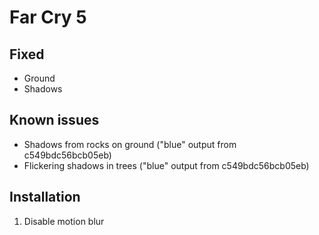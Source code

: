 Far Cry 5
=========

Fixed
-----
- Ground
- Shadows

Known issues
------------
- Shadows from rocks on ground ("blue" output from c549bdc56bcb05eb)
- Flickering shadows in trees ("blue" output from c549bdc56bcb05eb)

Installation
------------
1. Disable motion blur
